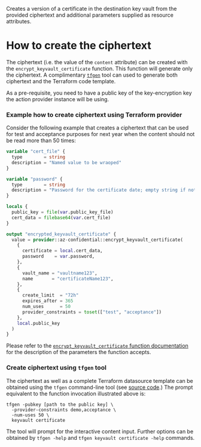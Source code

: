 Creates a version of a certificate in the destination key vault from the
provided ciphertext and additional parameters supplied as
resource attributes.

# How to create the ciphertext
The ciphertext (i.e. the value of the `content` attribute) can be created with the `encrypt_keyvault_certificate` function.
This function will generate only the ciphertext. A complimentary [`tfgen`](https://github.com/aliakseiyanchuk/terraform-provider-az-confidential-tfgen)
tool can used to generate both ciphertext
and the Terraform code template.

As a pre-requisite, you need to have a public key of the key-encryption key the action provider instance will
be using.

### Example how to create ciphertext using Terraform provider

Consider the following example that creates a ciphertext that can be used for test and acceptance purposes for
next year when the content should not be read more than 50 times:

```terraform
variable "cert_file" {
  type        = string
  description = "Named value to be wraoped"
}

variable "password" {
  type        = string
  description = "Password for the certificate date; empty string if not required"
}

locals {
  public_key = file(var.public_key_file)
  cert_data = filebase64(var.cert_file)
}

output "encrypted_keyvault_certificate" {
  value = provider::az-confidential::encrypt_keyvault_certificate(
    {
      certificate = local.cert_data,
      password    = var.password,
    },
    {
      vault_name = "vaultname123",
      name       = "certificateName123",
    },
    {
      create_limit  = "72h"
      expires_after = 365
      num_uses      = 50
      provider_constraints = toset(["test", "acceptance"])
    },
    local.public_key
  )
}

```

Please refer to the [`encrypt_keyvault_certificate` function documentation](../functions/encrypt_keyvault_certificate.md)
for the description of the parameters the function accepts.

### Create ciphertext using `tfgen` tool

The ciphertext as well as a complete Terraform datasource template can be obtained using the `tfgen` command-line tool
(see [source code](https://github.com/aliakseiyanchuk/terraform-provider-az-confidential-tfgen).)
The prompt equivalent to the function invocation illustrated above is:
```shell
tfgen -pubkey [path to the public key] \
  -provider-constraints demo,acceptance \
  -num-uses 50 \
  keyvault certificate
```
The tool will prompt for the interactive content input. Further options can be obtained by `tfgen -help` and
`tfgen keyvault certificate -help` commands.

